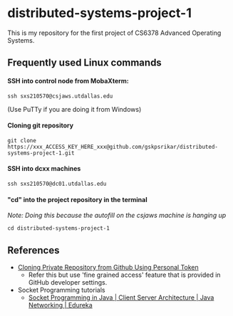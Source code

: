 # distributed-systems-project-1
This is my repository for the first project of CS6378 Advanced Operating Systems.

## Frequently used Linux commands
#### SSH into control node from MobaXterm:
```
ssh sxs210570@csjaws.utdallas.edu
```
(Use PuTTy if you are doing it from Windows)


#### Cloning git repository
```
git clone https://xxx_ACCESS_KEY_HERE_xxx@github.com/gskpsrikar/distributed-systems-project-1.git
```

#### SSH into dcxx machines
```
ssh sxs210570@dc01.utdallas.edu
```

#### "cd" into the project repository in the terminal
*Note: Doing this because the autofill on the csjaws machine is hanging up*

```
cd distributed-systems-project-1
```

## References
- [Cloning Private Repository from Github Using Personal Token](https://www.youtube.com/watch?v=rzgtnS04MXE)
  - Refer this but use 'fine grained access' feature that is provided in GitHub developer settings.
- Socket Programming tutorials
  - [Socket Programming in Java | Client Server Architecture | Java Networking | Edureka](https://www.youtube.com/watch?v=BqBKEXLqdvI&t=686s)